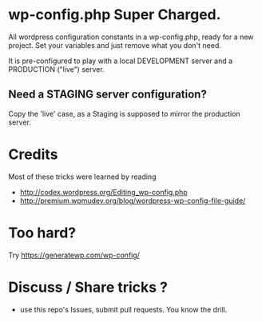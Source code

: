 # wp-config.php Super Charged.

All wordpress configuration constants in a wp-config.php, ready for a new project. 
Set your variables and just remove what you don't need.

It is pre-configured to play with a local DEVELOPMENT server and a PRODUCTION ("live") server.

## Need a STAGING server configuration?

Copy the 'live' case, as a Staging is supposed to mirror the production server.

# Credits

Most of these tricks were learned by reading

- http://codex.wordpress.org/Editing_wp-config.php
- http://premium.wpmudev.org/blog/wordpress-wp-config-file-guide/

# Too hard?
Try https://generatewp.com/wp-config/

# Discuss / Share tricks ?
- use this repo's Issues, submit pull requests. You know the drill.
